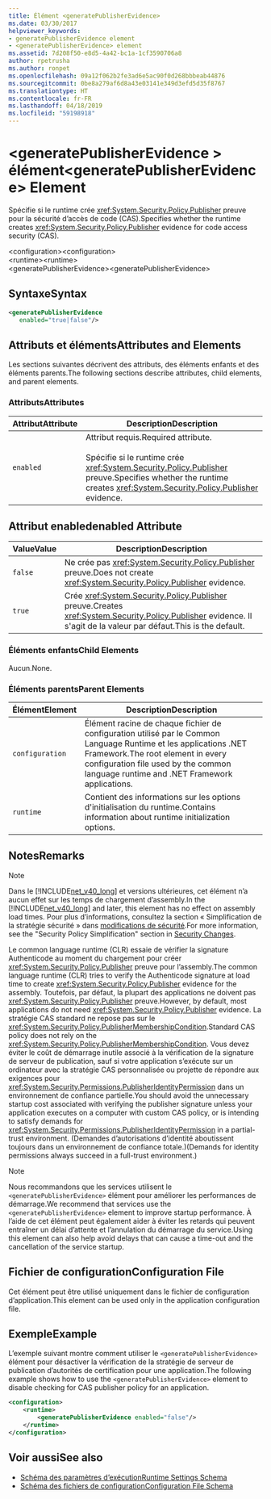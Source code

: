 ```yaml
---
title: Élément <generatePublisherEvidence>
ms.date: 03/30/2017
helpviewer_keywords:
- generatePublisherEvidence element
- <generatePublisherEvidence> element
ms.assetid: 7d208f50-e8d5-4a42-bc1a-1cf3590706a8
author: rpetrusha
ms.author: ronpet
ms.openlocfilehash: 09a12f062b2fe3ad6e5ac90f0d268bbbeab44876
ms.sourcegitcommit: 0be8a279af6d8a43e03141e349d3efd5d35f8767
ms.translationtype: HT
ms.contentlocale: fr-FR
ms.lasthandoff: 04/18/2019
ms.locfileid: "59198918"
---
```

# <a name="generatepublisherevidence-element"></a><span data-ttu-id="13b37-102">\<generatePublisherEvidence > élément</span><span class="sxs-lookup"><span data-stu-id="13b37-102">\<generatePublisherEvidence> Element</span></span>
<span data-ttu-id="13b37-103">Spécifie si le runtime crée <xref:System.Security.Policy.Publisher> preuve pour la sécurité d’accès de code (CAS).</span><span class="sxs-lookup"><span data-stu-id="13b37-103">Specifies whether the runtime creates <xref:System.Security.Policy.Publisher> evidence for code access security (CAS).</span></span>  
  
 <span data-ttu-id="13b37-104">\<configuration></span><span class="sxs-lookup"><span data-stu-id="13b37-104">\<configuration></span></span>  
<span data-ttu-id="13b37-105">\<runtime></span><span class="sxs-lookup"><span data-stu-id="13b37-105">\<runtime></span></span>  
<span data-ttu-id="13b37-106">\<generatePublisherEvidence></span><span class="sxs-lookup"><span data-stu-id="13b37-106">\<generatePublisherEvidence></span></span>  
  
## <a name="syntax"></a><span data-ttu-id="13b37-107">Syntaxe</span><span class="sxs-lookup"><span data-stu-id="13b37-107">Syntax</span></span>  
  
```xml  
<generatePublisherEvidence    
   enabled="true|false"/>  
```  
  
## <a name="attributes-and-elements"></a><span data-ttu-id="13b37-108">Attributs et éléments</span><span class="sxs-lookup"><span data-stu-id="13b37-108">Attributes and Elements</span></span>  
 <span data-ttu-id="13b37-109">Les sections suivantes décrivent des attributs, des éléments enfants et des éléments parents.</span><span class="sxs-lookup"><span data-stu-id="13b37-109">The following sections describe attributes, child elements, and parent elements.</span></span>  
  
### <a name="attributes"></a><span data-ttu-id="13b37-110">Attributs</span><span class="sxs-lookup"><span data-stu-id="13b37-110">Attributes</span></span>  
  
|<span data-ttu-id="13b37-111">Attribut</span><span class="sxs-lookup"><span data-stu-id="13b37-111">Attribute</span></span>|<span data-ttu-id="13b37-112">Description</span><span class="sxs-lookup"><span data-stu-id="13b37-112">Description</span></span>|  
|---------------|-----------------|  
|`enabled`|<span data-ttu-id="13b37-113">Attribut requis.</span><span class="sxs-lookup"><span data-stu-id="13b37-113">Required attribute.</span></span><br /><br /> <span data-ttu-id="13b37-114">Spécifie si le runtime crée <xref:System.Security.Policy.Publisher> preuve.</span><span class="sxs-lookup"><span data-stu-id="13b37-114">Specifies whether the runtime creates <xref:System.Security.Policy.Publisher> evidence.</span></span>|  
  
## <a name="enabled-attribute"></a><span data-ttu-id="13b37-115">Attribut enabled</span><span class="sxs-lookup"><span data-stu-id="13b37-115">enabled Attribute</span></span>  
  
|<span data-ttu-id="13b37-116">Value</span><span class="sxs-lookup"><span data-stu-id="13b37-116">Value</span></span>|<span data-ttu-id="13b37-117">Description</span><span class="sxs-lookup"><span data-stu-id="13b37-117">Description</span></span>|  
|-----------|-----------------|  
|`false`|<span data-ttu-id="13b37-118">Ne crée pas <xref:System.Security.Policy.Publisher> preuve.</span><span class="sxs-lookup"><span data-stu-id="13b37-118">Does not create <xref:System.Security.Policy.Publisher> evidence.</span></span>|  
|`true`|<span data-ttu-id="13b37-119">Crée <xref:System.Security.Policy.Publisher> preuve.</span><span class="sxs-lookup"><span data-stu-id="13b37-119">Creates <xref:System.Security.Policy.Publisher> evidence.</span></span> <span data-ttu-id="13b37-120">Il s'agit de la valeur par défaut.</span><span class="sxs-lookup"><span data-stu-id="13b37-120">This is the default.</span></span>|  
  
### <a name="child-elements"></a><span data-ttu-id="13b37-121">Éléments enfants</span><span class="sxs-lookup"><span data-stu-id="13b37-121">Child Elements</span></span>  
 <span data-ttu-id="13b37-122">Aucun.</span><span class="sxs-lookup"><span data-stu-id="13b37-122">None.</span></span>  
  
### <a name="parent-elements"></a><span data-ttu-id="13b37-123">Éléments parents</span><span class="sxs-lookup"><span data-stu-id="13b37-123">Parent Elements</span></span>  
  
|<span data-ttu-id="13b37-124">Élément</span><span class="sxs-lookup"><span data-stu-id="13b37-124">Element</span></span>|<span data-ttu-id="13b37-125">Description</span><span class="sxs-lookup"><span data-stu-id="13b37-125">Description</span></span>|  
|-------------|-----------------|  
|`configuration`|<span data-ttu-id="13b37-126">Élément racine de chaque fichier de configuration utilisé par le Common Language Runtime et les applications .NET Framework.</span><span class="sxs-lookup"><span data-stu-id="13b37-126">The root element in every configuration file used by the common language runtime and .NET Framework applications.</span></span>|  
|`runtime`|<span data-ttu-id="13b37-127">Contient des informations sur les options d'initialisation du runtime.</span><span class="sxs-lookup"><span data-stu-id="13b37-127">Contains information about runtime initialization options.</span></span>|  
  
## <a name="remarks"></a><span data-ttu-id="13b37-128">Notes</span><span class="sxs-lookup"><span data-stu-id="13b37-128">Remarks</span></span>  
  
> [!NOTE]
>  <span data-ttu-id="13b37-129">Dans le [!INCLUDE[net_v40_long](../../../../../includes/net-v40-long-md.md)] et versions ultérieures, cet élément n’a aucun effet sur les temps de chargement d’assembly.</span><span class="sxs-lookup"><span data-stu-id="13b37-129">In the [!INCLUDE[net_v40_long](../../../../../includes/net-v40-long-md.md)] and later, this element has no effect on assembly load times.</span></span> <span data-ttu-id="13b37-130">Pour plus d’informations, consultez la section « Simplification de la stratégie sécurité » dans [modifications de sécurité](../../../../../docs/framework/security/security-changes.md).</span><span class="sxs-lookup"><span data-stu-id="13b37-130">For more information, see the "Security Policy Simplification" section in [Security Changes](../../../../../docs/framework/security/security-changes.md).</span></span>  
  
 <span data-ttu-id="13b37-131">Le common language runtime (CLR) essaie de vérifier la signature Authenticode au moment du chargement pour créer <xref:System.Security.Policy.Publisher> preuve pour l’assembly.</span><span class="sxs-lookup"><span data-stu-id="13b37-131">The common language runtime (CLR) tries to verify the Authenticode signature at load time to create <xref:System.Security.Policy.Publisher> evidence for the assembly.</span></span> <span data-ttu-id="13b37-132">Toutefois, par défaut, la plupart des applications ne doivent pas <xref:System.Security.Policy.Publisher> preuve.</span><span class="sxs-lookup"><span data-stu-id="13b37-132">However, by default, most applications do not need <xref:System.Security.Policy.Publisher> evidence.</span></span> <span data-ttu-id="13b37-133">La stratégie CAS standard ne repose pas sur le <xref:System.Security.Policy.PublisherMembershipCondition>.</span><span class="sxs-lookup"><span data-stu-id="13b37-133">Standard CAS policy does not rely on the <xref:System.Security.Policy.PublisherMembershipCondition>.</span></span> <span data-ttu-id="13b37-134">Vous devez éviter le coût de démarrage inutile associé à la vérification de la signature de serveur de publication, sauf si votre application s’exécute sur un ordinateur avec la stratégie CAS personnalisée ou projette de répondre aux exigences pour <xref:System.Security.Permissions.PublisherIdentityPermission> dans un environnement de confiance partielle.</span><span class="sxs-lookup"><span data-stu-id="13b37-134">You should avoid the unnecessary startup cost associated with verifying the publisher signature unless your application executes on a computer with custom CAS policy, or is intending to satisfy demands for <xref:System.Security.Permissions.PublisherIdentityPermission> in a partial-trust environment.</span></span> <span data-ttu-id="13b37-135">(Demandes d’autorisations d’identité aboutissent toujours dans un environnement de confiance totale.)</span><span class="sxs-lookup"><span data-stu-id="13b37-135">(Demands for identity permissions always succeed in a full-trust environment.)</span></span>  
  
> [!NOTE]
>  <span data-ttu-id="13b37-136">Nous recommandons que les services utilisent le `<generatePublisherEvidence>` élément pour améliorer les performances de démarrage.</span><span class="sxs-lookup"><span data-stu-id="13b37-136">We recommend that services use the `<generatePublisherEvidence>` element to improve startup performance.</span></span>  <span data-ttu-id="13b37-137">À l’aide de cet élément peut également aider à éviter les retards qui peuvent entraîner un délai d’attente et l’annulation du démarrage du service.</span><span class="sxs-lookup"><span data-stu-id="13b37-137">Using this element can also help avoid delays that can cause a time-out and the cancellation of the service startup.</span></span>  
  
## <a name="configuration-file"></a><span data-ttu-id="13b37-138">Fichier de configuration</span><span class="sxs-lookup"><span data-stu-id="13b37-138">Configuration File</span></span>  
 <span data-ttu-id="13b37-139">Cet élément peut être utilisé uniquement dans le fichier de configuration d’application.</span><span class="sxs-lookup"><span data-stu-id="13b37-139">This element can be used only in the application configuration file.</span></span>  
  
## <a name="example"></a><span data-ttu-id="13b37-140">Exemple</span><span class="sxs-lookup"><span data-stu-id="13b37-140">Example</span></span>  
 <span data-ttu-id="13b37-141">L’exemple suivant montre comment utiliser le `<generatePublisherEvidence>` élément pour désactiver la vérification de la stratégie de serveur de publication d’autorités de certification pour une application.</span><span class="sxs-lookup"><span data-stu-id="13b37-141">The following example shows how to use the `<generatePublisherEvidence>` element to disable checking for CAS publisher policy for an application.</span></span>  
  
```xml  
<configuration>  
    <runtime>  
        <generatePublisherEvidence enabled="false"/>  
    </runtime>  
</configuration>  
```  
  
## <a name="see-also"></a><span data-ttu-id="13b37-142">Voir aussi</span><span class="sxs-lookup"><span data-stu-id="13b37-142">See also</span></span>

- [<span data-ttu-id="13b37-143">Schéma des paramètres d’exécution</span><span class="sxs-lookup"><span data-stu-id="13b37-143">Runtime Settings Schema</span></span>](../../../../../docs/framework/configure-apps/file-schema/runtime/index.md)
- [<span data-ttu-id="13b37-144">Schéma des fichiers de configuration</span><span class="sxs-lookup"><span data-stu-id="13b37-144">Configuration File Schema</span></span>](../../../../../docs/framework/configure-apps/file-schema/index.md)
